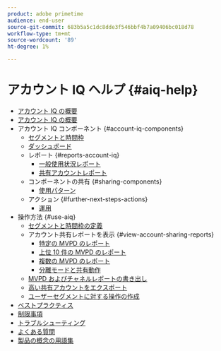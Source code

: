 ```yaml
---
product: adobe primetime
audience: end-user
source-git-commit: 683b5a5c1dc8dde3f546bbf4b7a09406bc018d78
workflow-type: tm+mt
source-wordcount: '89'
ht-degree: 1%

---
```


# アカウント IQ ヘルプ {#aiq-help}

+ [アカウント IQ の概要](/help/AccountIQ/home.md)
+ [アカウント IQ の概要](/help/AccountIQ/get-started.md)
+ アカウント IQ コンポーネント {#account-iq-components}
   + [セグメントと時間枠](/help/AccountIQ/segments-timeframe.md)
   + [ダッシュボード](/help/AccountIQ/dashboard.md)
   + レポート {#reports-account-iq}
      + [一般使用状況レポート](/help/AccountIQ/general-usage-reports.md)
      + [共有アカウントレポート](/help/AccountIQ/shared-acc-reports.md)
   + コンポーネントの共有 {#sharing-components}
      + [使用パターン](/help/AccountIQ/usage-patterns.md)
   + アクション {#further-next-steps-actions}
      + [運用](/help/AccountIQ/operations.md)
+ 操作方法 {#use-aiq}
   + [セグメントと時間枠の定義](/help/AccountIQ/howto-select-segment-timeframe.md)
   + アカウント共有レポートを表示 {#view-account-sharing-reports}
      + [特定の MVPD のレポート](/help/AccountIQ/reports-for-specific-mvpds.md)
      + [上位 10 件の MVPD のレポート](/help/AccountIQ/top-10-mvpd-reports.md)
      + [複数の MVPD のレポート](viewrep-multiple-mvpd-channel.md)
      + [分離モードと共有動作](/help/AccountIQ/isolation-mode.md)
   + [MVPD およびチャネルレポートの書き出し](/help/AccountIQ/export-segment-metrics.md)
   + [高い共有アカウントをエクスポート](/help/AccountIQ/export-acc-information.md)
   + [ユーザーセグメントに対する操作の作成](/help/AccountIQ/operation-affecting-user-segment.md)
+ [ベストプラクティス](/help/AccountIQ/best-practices.md)
+ [制限事項](/help/AccountIQ/limitations.md)
+ [トラブルシューティング](/help/AccountIQ/troubleshoot.md)
+ [よくある質問](/help/AccountIQ/faq.md)
+ [製品の概念の用語集](/help/AccountIQ/product-concepts.md)
